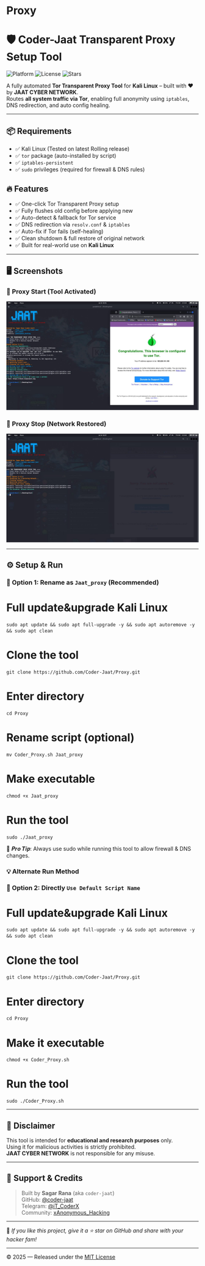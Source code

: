 # Proxy
# 🛡️ Coder-Jaat Transparent Proxy Setup Tool

![Platform](https://img.shields.io/badge/Platform-Kali%20Linux-blue?style=flat-square&logo=linux)
![License](https://img.shields.io/github/license/Coder-Jaat/Proxy?style=flat-square)
![Stars](https://img.shields.io/github/stars/Coder-Jaat/Proxy?style=flat-square)

A fully automated **Tor Transparent Proxy Tool** for **Kali Linux** – built with ❤️ by **JAAT CYBER NETWORK**.  
Routes **all system traffic via Tor**, enabling full anonymity using `iptables`, DNS redirection, and auto config healing.

---
## 📦 Requirements

- ✅ Kali Linux (Tested on latest Rolling release)
- ✅ `tor` package (auto-installed by script)
- ✅ `iptables-persistent`
- ✅ `sudo` privileges (required for firewall & DNS rules)

## 🔥 Features

- ✅ One-click Tor Transparent Proxy setup
- ✅ Fully flushes old config before applying new
- ✅ Auto-detect & fallback for Tor service
- ✅ DNS redirection via `resolv.conf` & `iptables`
- ✅ Auto-fix if Tor fails (self-healing)
- ✅ Clean shutdown & full restore of original network
- ✅ Built for real-world use on **Kali Linux**

---

## 🖥️ Screenshots

### 🔹 Proxy Start (Tool Activated)
![proxy start](screenshots/proxy_Start.jpg)

### 🔹 Proxy Stop (Network Restored)
![proxy stop](screenshots/proxy_stop.jpg)

---

## ⚙️ Setup & Run

### 🔹 Option 1: Rename as `Jaat_proxy` (Recommended)

# Full update&upgrade Kali Linux
```
sudo apt update && sudo apt full-upgrade -y && sudo apt autoremove -y && sudo apt clean
```
# Clone the tool
```
git clone https://github.com/Coder-Jaat/Proxy.git
```
# Enter directory
```
cd Proxy
```
# Rename script (optional)
```
mv Coder_Proxy.sh Jaat_proxy
```
# Make executable
```
chmod +x Jaat_proxy
```
# Run the tool
```
sudo ./Jaat_proxy
```
📝 𝑷𝒓𝒐 𝑻𝒊𝒑: Always use sudo while running this tool to allow firewall & DNS changes.
### 💡 Alternate Run Method
### 🔹 Option 2: Directly `Use Default Script Name`

# Full update&upgrade Kali Linux
```
sudo apt update && sudo apt full-upgrade -y && sudo apt autoremove -y && sudo apt clean
```

# Clone the tool
```
git clone https://github.com/Coder-Jaat/Proxy.git
```
# Enter directory
```
cd Proxy
```
# Make it executable
```
chmod +x Coder_Proxy.sh
```
# Run the tool
```
sudo ./Coder_Proxy.sh
```
---

## 🔐 Disclaimer

This tool is intended for **educational and research purposes** only.  
Using it for malicious activities is strictly prohibited.  
**JAAT CYBER NETWORK** is not responsible for any misuse.

---

## 🙋 Support & Credits

> Built by **Sagar Rana** (aka `coder-jaat`)  
> GitHub: [@coder-jaat](https://github.com/coder-jaat)  
> Telegram: [@iT_CoderX](https://t.me/iT_CoderX)  
> Community: [xAnonymous_Hacking](https://t.me/xAnonymous_Hacking)

---

💖 *If you like this project, give it a ⭐ star on GitHub and share with your hacker fam!*

---
© 2025 — Released under the [MIT License](LICENSE)
